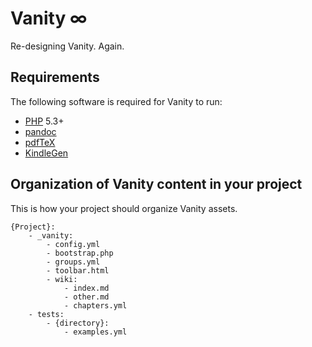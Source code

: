 # Vanity ∞

Re-designing Vanity. Again.


## Requirements

The following software is required for Vanity to run:

* [PHP](http://php.net) 5.3+
* [pandoc](http://johnmacfarlane.net/pandoc/)
* [pdfTeX](http://www.tug.org/applications/pdftex/)
* [KindleGen](http://www.amazon.com/gp/feature.html?ie=UTF8&docId=1000234621)


## Organization of Vanity content in your project

This is how your project should organize Vanity assets.

	{Project}:
	    - _vanity:
	        - config.yml
	        - bootstrap.php
	        - groups.yml
	        - toolbar.html
	        - wiki:
	            - index.md
	            - other.md
	            - chapters.yml
	    - tests:
	        - {directory}:
	            - examples.yml

